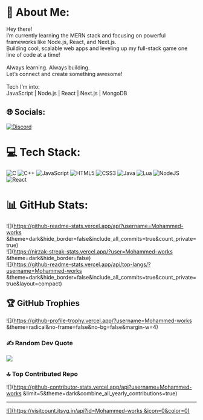 # 💫 About Me:
Hey there!<br>I’m currently learning the MERN stack and focusing on powerful frameworks like Node.js, React, and Next.js.<br>Building cool, scalable web apps and leveling up my full-stack game one line of code at a time!<br><br>Always learning. Always building.<br>Let’s connect and create something awesome!<br><br>Tech I’m into:<br>JavaScript | Node.js | React | Next.js | MongoDB


## 🌐 Socials:
[![Discord](https://img.shields.io/badge/Discord-%237289DA.svg?logo=discord&logoColor=white)](https://discord.gg/https://discord.gg/UTZRrrF9) 

# 💻 Tech Stack:
![C](https://img.shields.io/badge/c-%2300599C.svg?style=for-the-badge&logo=c&logoColor=white) ![C++](https://img.shields.io/badge/c++-%2300599C.svg?style=for-the-badge&logo=c%2B%2B&logoColor=white) ![JavaScript](https://img.shields.io/badge/javascript-%23323330.svg?style=for-the-badge&logo=javascript&logoColor=%23F7DF1E) ![HTML5](https://img.shields.io/badge/html5-%23E34F26.svg?style=for-the-badge&logo=html5&logoColor=white) ![CSS3](https://img.shields.io/badge/css3-%231572B6.svg?style=for-the-badge&logo=css3&logoColor=white) ![Java](https://img.shields.io/badge/java-%23ED8B00.svg?style=for-the-badge&logo=openjdk&logoColor=white) ![Lua](https://img.shields.io/badge/lua-%232C2D72.svg?style=for-the-badge&logo=lua&logoColor=white) ![NodeJS](https://img.shields.io/badge/node.js-6DA55F?style=for-the-badge&logo=node.js&logoColor=white) ![React](https://img.shields.io/badge/react-%2320232a.svg?style=for-the-badge&logo=react&logoColor=%2361DAFB)
# 📊 GitHub Stats:
![](https://github-readme-stats.vercel.app/api?username=Mohammed-works &theme=dark&hide_border=false&include_all_commits=true&count_private=true)<br/>
![](https://nirzak-streak-stats.vercel.app/?user=Mohammed-works &theme=dark&hide_border=false)<br/>
![](https://github-readme-stats.vercel.app/api/top-langs/?username=Mohammed-works &theme=dark&hide_border=false&include_all_commits=true&count_private=true&layout=compact)

## 🏆 GitHub Trophies
![](https://github-profile-trophy.vercel.app/?username=Mohammed-works &theme=radical&no-frame=false&no-bg=false&margin-w=4)

### ✍️ Random Dev Quote
![](https://quotes-github-readme.vercel.app/api?type=horizontal&theme=radical)

### 🔝 Top Contributed Repo
![](https://github-contributor-stats.vercel.app/api?username=Mohammed-works &limit=5&theme=dark&combine_all_yearly_contributions=true)

---
[![](https://visitcount.itsvg.in/api?id=Mohammed-works &icon=0&color=0)](https://visitcount.itsvg.in)

<!-- Proudly created with GPRM ( https://gprm.itsvg.in ) --> 

